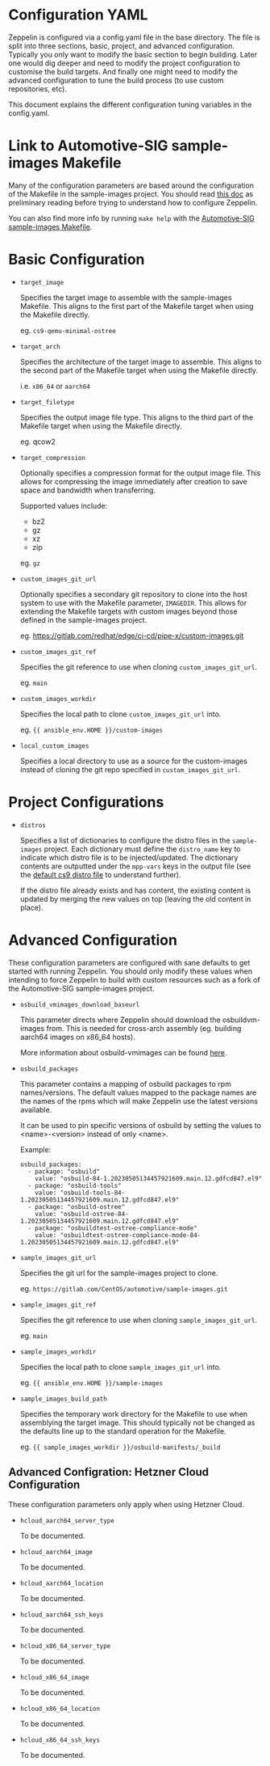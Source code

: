 # Configuration YAML

Zeppelin is configured via a config.yaml file in the base directory. The file
is split into three sections, basic, project, and advanced configuration.
Typically you only want to modify the basic section to begin building. Later one
would dig deeper and need to modify the project configuration to customise the
build targets. And finally one might need to modify the advanced configuration
to tune the build process (to use custom repositories, etc).

This document explains the different configuration tuning variables in the
config.yaml.

# Link to Automotive-SIG sample-images Makefile

Many of the configuration parameters are based around the configuration of the
Makefile in the sample-images project. You should read [this doc][1] as
preliminary reading before trying to understand how to configure Zeppelin.

You can also find more info by running `make help` with the [Automotive-SIG
sample-images Makefile][2].

[1]: https://sigs.centos.org/automotive/building/#using-makefile-to-build-the-image
[2]: https://gitlab.com/CentOS/automotive/sample-images/-/blob/main/osbuild-manifests/Makefile

# Basic Configuration

- `target_image`

  Specifies the target image to assemble with the sample-images Makefile. This
  aligns to the first part of the Makefile target when using the Makefile
  directly.

  eg. `cs9-qemu-minimal-ostree`

- `target_arch`

  Specifies the architecture of the target image to assemble. This aligns to
  the second part of the Makefile target when using the Makefile directly.

  i.e. `x86_64` or `aarch64`

- `target_filetype`

  Specifies the output image file type. This aligns to the third part of the
  Makefile target when using the Makefile directly.

  eg. qcow2

- `target_compression`

  Optionally specifies a compression format for the output image file. This
  allows for compressing the image immediately after creation to save space
  and bandwidth when transferring.

  Supported values include:
    - bz2
    - gz
    - xz
    - zip

  eg. `gz`

- `custom_images_git_url`

  Optionally specifies a secondary git repository to clone into the host system
  to use with the Makefile parameter, `IMAGEDIR`. This allows for extending the
  Makefile targets with custom images beyond those defined in the sample-images
  project.

  eg. <https://gitlab.com/redhat/edge/ci-cd/pipe-x/custom-images.git>

- `custom_images_git_ref`

  Specifies the git reference to use when cloning `custom_images_git_url`.

  eg. `main`

- `custom_images_workdir`

  Specifies the local path to clone `custom_images_git_url` into.

  eg. `{{ ansible_env.HOME }}/custom-images`

- `local_custom_images`

  Specifies a local directory to use as a source for the custom-images instead
  of cloning the git repo specified in `custom_images_git_url`.

# Project Configurations

- `distros`

  Specifies a list of dictionaries to configure the distro files in the
  `sample-images` project. Each dictionary must define the `distro_name` key
  to indicate which distro file is to be injected/updated. The dictionary
  contents are outputted under the `mpp-vars` keys in the output file (see the
  [default cs9 distro file][3] to understand further).

  If the distro file already exists and has content, the existing content is
  updated by merging the new values on top (leaving the old content in place).

[3]: https://gitlab.com/CentOS/automotive/sample-images/-/blob/main/osbuild-manifests/distro/cs9.ipp.yml

# Advanced Configuration

These configuration parameters are configured with sane defaults to get started
with running Zeppelin. You should only modify these values when intending to
force Zeppelin to build with custom resources such as a fork of the
Automotive-SIG sample-images project.

- `osbuild_vmimages_download_baseurl`

  This parameter directs where Zeppelin should download the osbuildvm-images
  from. This is needed for cross-arch assembly (eg. building aarch64 images on
  x86_64 hosts).

  More information about osbuild-vmimages can be found [here][4].

- `osbuild_packages`

  This parameter contains a mapping of osbuild packages to rpm names/versions.
  The default values mapped to the package names are the names of the rpms which
  will make Zeppelin use the latest versions available.

  It can be used to pin specific versions of osbuild by setting the values to
  &lt;name&gt;-&lt;version&gt; instead of only &lt;name&gt;.

  Example:
  ```
  osbuild_packages:
    - package: "osbuild"
      value: "osbuild-84-1.20230505134457921609.main.12.gdfcd847.el9"
    - package: "osbuild-tools"
      value: "osbuild-tools-84-1.20230505134457921609.main.12.gdfcd847.el9"
    - package: "osbuild-ostree"
      value: "osbuild-ostree-84-1.20230505134457921609.main.12.gdfcd847.el9"
    - package: "osbuildtest-ostree-compliance-mode"
      value: "osbuildtest-ostree-compliance-mode-84-1.20230505134457921609.main.12.gdfcd847.el9"
  ```

- `sample_images_git_url`

  Specifies the git url for the sample-images project to clone.

  eg. `https://gitlab.com/CentOS/automotive/sample-images.git`

- `sample_images_git_ref`

  Specifies the git reference to use when cloning `sample_images_git_url`.

  eg. `main`

- `sample_images_workdir`

  Specifies the local path to clone `sample_images_git_url` into.

  eg. `{{ ansible_env.HOME }}/sample-images`

- `sample_images_build_path`

  Specifies the temporary work directory for the Makefile to use when
  assemblying the target image. This should typically not be changed as the
  defaults line up to the standard operation for the Makefile.

  eg. `{{ sample_images_workdir }}/osbuild-manifests/_build`

[4]: https://sigs.centos.org/automotive/building/#building-in-a-virtual-machine

## Advanced Configration: Hetzner Cloud Configuration

These configuration parameters only apply when using Hetzner Cloud.

- `hcloud_aarch64_server_type`

  To be documented.

- `hcloud_aarch64_image`

  To be documented.

- `hcloud_aarch64_location`

  To be documented.

- `hcloud_aarch64_ssh_keys`

  To be documented.

- `hcloud_x86_64_server_type`

  To be documented.

- `hcloud_x86_64_image`

  To be documented.

- `hcloud_x86_64_location`

  To be documented.

- `hcloud_x86_64_ssh_keys`

  To be documented.
